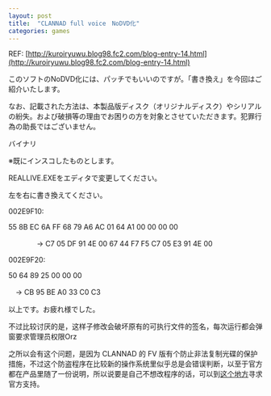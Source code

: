 ```yaml
---
layout: post
title:  "CLANNAD full voice　NoDVD化"
categories: games
---
```


REF: [http://kuroiryuwu.blog98.fc2.com/blog-entry-14.html](http://kuroiryuwu.blog98.fc2.com/blog-entry-14.html)

このソフトのNoDVD化には、パッチでもいいのですが。「書き換え」を今回はご紹介いたします。

なお、記載された方法は、本製品版ディスク（オリジナルディスク）やシリアルの紛失。および破損等の理由でお困りの方を対象とさせていただきます。犯罪行為の助長ではございません。

バイナリ

※既にインスコしたものとします。

REALLIVE.EXEをエディタで変更してください。

左を右に書き換えてください。

002E9F10: 

55 8B EC 6A FF 68 79 A6 AC 01 64 A1 00 00 00 00

　　　　→ C7 05 DF 91 4E 00 67 44 F7 F5 C7 05 E3 91 4E 00 

002E9F20:

 50 64 89 25 00 00 00
 
 　→ CB 95 BE A0 33 C0 C3 

以上です。お疲れ様でした。


不过比较讨厌的是，这样子修改会破坏原有的可执行文件的签名，每次运行都会弹窗要求管理员权限Orz

之所以会有这个问题，是因为 CLANNAD 的 FV 版有个防止非法复制光碟的保护措施，不过这个防盗程序在比较新的操作系统里似乎总是会错误判断，以至于官方都在产品里随了一份说明，所以说要是自己不想改程序的话，可以到[这个地方](http://www.product.co.jp/avg-support/)寻求官方支持。